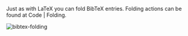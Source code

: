 Just as with LaTeX you can fold BibTeX entries.
Folding actions can be found at <ui-path>Code | Folding</ui-path>.

![bibtex-folding](https://raw.githubusercontent.com/wiki/Hannah-Sten/TeXiFy-IDEA/Bibtex/figures/bibtex-folding.png)
